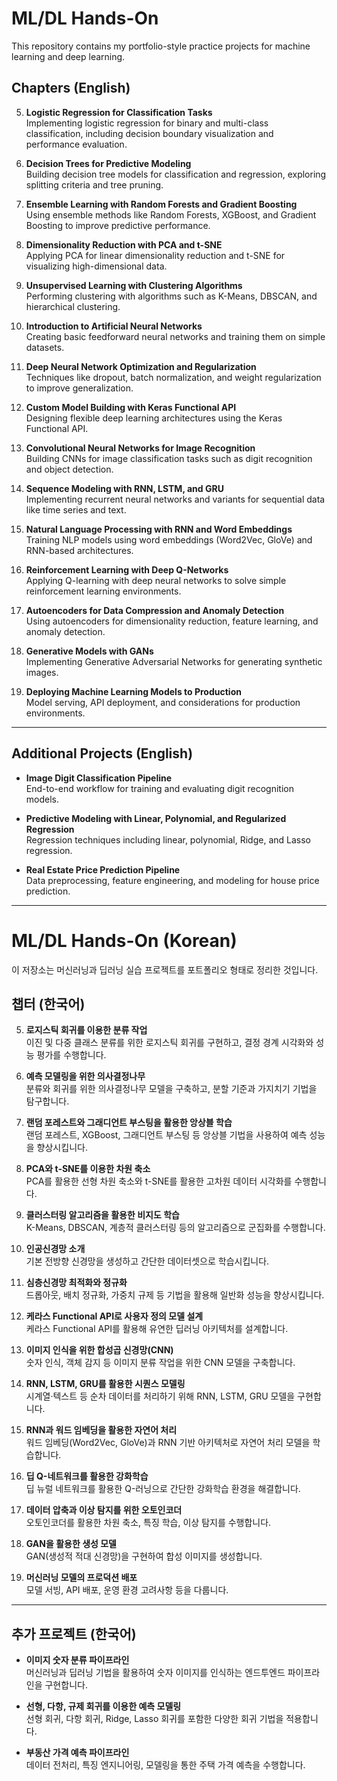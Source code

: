 # ML/DL Hands-On

This repository contains my portfolio-style practice projects for machine learning and deep learning.

## Chapters (English)

5. **Logistic Regression for Classification Tasks**  
   Implementing logistic regression for binary and multi-class classification, including decision boundary visualization and performance evaluation.

6. **Decision Trees for Predictive Modeling**  
   Building decision tree models for classification and regression, exploring splitting criteria and tree pruning.

7. **Ensemble Learning with Random Forests and Gradient Boosting**  
   Using ensemble methods like Random Forests, XGBoost, and Gradient Boosting to improve predictive performance.

8. **Dimensionality Reduction with PCA and t-SNE**  
   Applying PCA for linear dimensionality reduction and t-SNE for visualizing high-dimensional data.

9. **Unsupervised Learning with Clustering Algorithms**  
   Performing clustering with algorithms such as K-Means, DBSCAN, and hierarchical clustering.

10. **Introduction to Artificial Neural Networks**  
    Creating basic feedforward neural networks and training them on simple datasets.

11. **Deep Neural Network Optimization and Regularization**  
    Techniques like dropout, batch normalization, and weight regularization to improve generalization.

12. **Custom Model Building with Keras Functional API**  
    Designing flexible deep learning architectures using the Keras Functional API.

13. **Convolutional Neural Networks for Image Recognition**  
    Building CNNs for image classification tasks such as digit recognition and object detection.

14. **Sequence Modeling with RNN, LSTM, and GRU**  
    Implementing recurrent neural networks and variants for sequential data like time series and text.

15. **Natural Language Processing with RNN and Word Embeddings**  
    Training NLP models using word embeddings (Word2Vec, GloVe) and RNN-based architectures.

16. **Reinforcement Learning with Deep Q-Networks**  
    Applying Q-learning with deep neural networks to solve simple reinforcement learning environments.

17. **Autoencoders for Data Compression and Anomaly Detection**  
    Using autoencoders for dimensionality reduction, feature learning, and anomaly detection.

18. **Generative Models with GANs**  
    Implementing Generative Adversarial Networks for generating synthetic images.

19. **Deploying Machine Learning Models to Production**  
    Model serving, API deployment, and considerations for production environments.

---

## Additional Projects (English)

- **Image Digit Classification Pipeline**  
  End-to-end workflow for training and evaluating digit recognition models.

- **Predictive Modeling with Linear, Polynomial, and Regularized Regression**  
  Regression techniques including linear, polynomial, Ridge, and Lasso regression.

- **Real Estate Price Prediction Pipeline**  
  Data preprocessing, feature engineering, and modeling for house price prediction.

---

# ML/DL Hands-On (Korean)

이 저장소는 머신러닝과 딥러닝 실습 프로젝트를 포트폴리오 형태로 정리한 것입니다.

## 챕터 (한국어)

5. **로지스틱 회귀를 이용한 분류 작업**  
   이진 및 다중 클래스 분류를 위한 로지스틱 회귀를 구현하고, 결정 경계 시각화와 성능 평가를 수행합니다.

6. **예측 모델링을 위한 의사결정나무**  
   분류와 회귀를 위한 의사결정나무 모델을 구축하고, 분할 기준과 가지치기 기법을 탐구합니다.

7. **랜덤 포레스트와 그래디언트 부스팅을 활용한 앙상블 학습**  
   랜덤 포레스트, XGBoost, 그래디언트 부스팅 등 앙상블 기법을 사용하여 예측 성능을 향상시킵니다.

8. **PCA와 t-SNE를 이용한 차원 축소**  
   PCA를 활용한 선형 차원 축소와 t-SNE를 활용한 고차원 데이터 시각화를 수행합니다.

9. **클러스터링 알고리즘을 활용한 비지도 학습**  
   K-Means, DBSCAN, 계층적 클러스터링 등의 알고리즘으로 군집화를 수행합니다.

10. **인공신경망 소개**  
    기본 전방향 신경망을 생성하고 간단한 데이터셋으로 학습시킵니다.

11. **심층신경망 최적화와 정규화**  
    드롭아웃, 배치 정규화, 가중치 규제 등 기법을 활용해 일반화 성능을 향상시킵니다.

12. **케라스 Functional API로 사용자 정의 모델 설계**  
    케라스 Functional API를 활용해 유연한 딥러닝 아키텍처를 설계합니다.

13. **이미지 인식을 위한 합성곱 신경망(CNN)**  
    숫자 인식, 객체 감지 등 이미지 분류 작업을 위한 CNN 모델을 구축합니다.

14. **RNN, LSTM, GRU를 활용한 시퀀스 모델링**  
    시계열·텍스트 등 순차 데이터를 처리하기 위해 RNN, LSTM, GRU 모델을 구현합니다.

15. **RNN과 워드 임베딩을 활용한 자연어 처리**  
    워드 임베딩(Word2Vec, GloVe)과 RNN 기반 아키텍처로 자연어 처리 모델을 학습합니다.

16. **딥 Q-네트워크를 활용한 강화학습**  
    딥 뉴럴 네트워크를 활용한 Q-러닝으로 간단한 강화학습 환경을 해결합니다.

17. **데이터 압축과 이상 탐지를 위한 오토인코더**  
    오토인코더를 활용한 차원 축소, 특징 학습, 이상 탐지를 수행합니다.

18. **GAN을 활용한 생성 모델**  
    GAN(생성적 적대 신경망)을 구현하여 합성 이미지를 생성합니다.

19. **머신러닝 모델의 프로덕션 배포**  
    모델 서빙, API 배포, 운영 환경 고려사항 등을 다룹니다.

---

## 추가 프로젝트 (한국어)

- **이미지 숫자 분류 파이프라인**  
  머신러닝과 딥러닝 기법을 활용하여 숫자 이미지를 인식하는 엔드투엔드 파이프라인을 구현합니다.

- **선형, 다항, 규제 회귀를 이용한 예측 모델링**  
  선형 회귀, 다항 회귀, Ridge, Lasso 회귀를 포함한 다양한 회귀 기법을 적용합니다.

- **부동산 가격 예측 파이프라인**  
  데이터 전처리, 특징 엔지니어링, 모델링을 통한 주택 가격 예측을 수행합니다.

